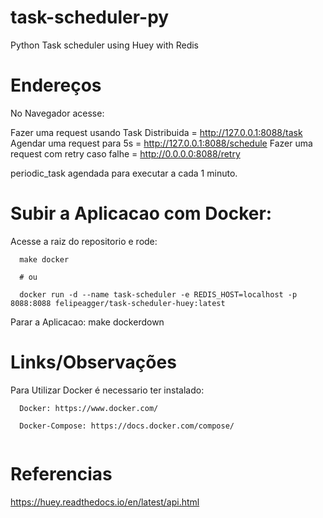 # task-scheduler-py
Python Task scheduler using Huey with Redis

# Endereços

No Navegador acesse: 

Fazer uma request usando Task Distribuida = http://127.0.0.1:8088/task
Agendar uma request para 5s = http://127.0.0.1:8088/schedule 
Fazer uma request com retry caso falhe = http://0.0.0.0:8088/retry

periodic_task agendada para executar a cada 1 minuto.

# Subir a Aplicacao com Docker:
  Acesse a raiz do repositorio e rode: 
  
```  
  make docker  
  
  # ou 

  docker run -d --name task-scheduler -e REDIS_HOST=localhost -p 8088:8088 felipeagger/task-scheduler-huey:latest

```

  Parar a Aplicacao: make dockerdown  



# Links/Observações

Para Utilizar Docker é necessario ter instalado:

```  
  Docker: https://www.docker.com/

  Docker-Compose: https://docs.docker.com/compose/
  
```  

# Referencias

https://huey.readthedocs.io/en/latest/api.html